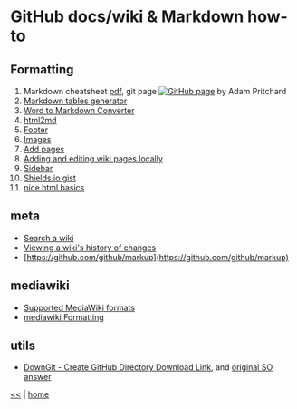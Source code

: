 # GitHub docs/wiki & Markdown how-to

## Formatting

1. Markdown cheatsheet [pdf](https://guides.github.com/pdfs/markdown-cheatsheet-online.pdf), 
git page [![GitHub page](https://img.shields.io/github/tag/expressjs/express.svg)](https://github.com/adam-p/markdown-here/wiki/Markdown-Cheatsheet) by Adam Pritchard
2. [Markdown tables generator](http://www.tablesgenerator.com/markdown_tables)
3. [Word to Markdown Converter](http://word-to-markdown.herokuapp.com/)
4. [html2md](https://domchristie.github.io/to-markdown/) 
5. [Footer](https://help.github.com/articles/creating-a-footer/)
6. [Images](https://help.github.com/articles/adding-images-to-wikis/)
7. [Add pages](https://help.github.com/articles/adding-wiki-pages-via-the-online-interface/)
8. [Adding and editing wiki pages locally](https://help.github.com/articles/adding-and-editing-wiki-pages-locally/)
9. [Sidebar](https://help.github.com/articles/creating-a-sidebar/)
10. [Shields.io gist](https://gist.github.com/illegitimis/c227c46b9a495cc927244ab805e4358f)
11. [nice html basics](http://commonmark.org/help/tutorial/)

## meta

- [Search a wiki](https://help.github.com/articles/searching-wikis/)
- [Viewing a wiki's history of changes](https://help.github.com/articles/viewing-a-wiki-s-history-of-changes/)
- [https://github.com/github/markup](https://github.com/github/markup)

## mediawiki

+ [Supported MediaWiki formats](https://help.github.com/articles/supported-mediawiki-formats/)
+ [mediawiki Formatting](https://www.mediawiki.org/wiki/Help:Formatting)

## utils

+ [DownGit - Create GitHub Directory Download Link](https://minhaskamal.github.io/DownGit/#/home), and [original SO answer](https://stackoverflow.com/questions/7106012/download-a-single-folder-or-directory-from-a-github-repo#18194523)

[<<](../tools.md) | [home](../../README.md)
